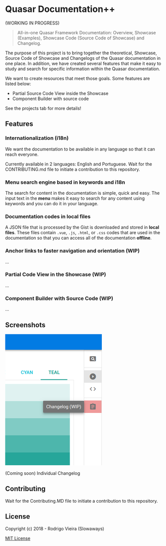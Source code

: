 # Quasar Documentation++
(WORKING IN PROGRESS)

> All-in-one Quasar Framework Documentation: Overview, Showcase (Examples), Showcase Code (Source Code of Showcase) and Changelog.

The purpose of this project is to bring together the theoretical, Showcase, Source Code of Showcase and Changelogs of the Quasar documentation in one place.
In addition, we have created several features that make it easy to study and search for specific information within the Quasar documentation.

We want to create resources that meet those goals. Some features are listed below:
- Partial Source Code View inside the Showcase
- Component Builder with source code

See the projects tab for more details!

## Features
### Internationalization (i18n)
We want the documentation to be available in any language so that it can reach everyone.

Currently available in 2 languages: English and Portuguese.
Wait for the CONTRIBUTING.md file to initiate a contribution to this repository.

### Menu search engine based in keywords and i18n
The search for content in the documentation is simple, quick and easy.
The input text in the **menu** makes it easy to search for any content using keywords and you can do it in your language.

### Documentation codes in local files
A JSON file that is processed by the Gist is downloaded and stored in **local files**. These files contain `.vue`, `.js`, `.html`, or `.css` codes that are used in the documentation so that you can access all of the documentation **offline**.

### Anchor links to faster navigation and orientation (WIP)
...

### Partial Code View in the Showcase (WIP)
...

### Component Builder with Source Code (WIP)
...

## Screenshots
![Change Log](src/assets/screenshot/changelog-wip.png)

(Coming soon) Individual Changelog

## Contributing
Wait for the Contributing.MD file to initiate a contribution to this repository.

## License
Copyright (c) 2018 - Rodrigo Vieira (Slowaways)

[MIT License](http://en.wikipedia.org/wiki/MIT_License)
